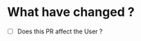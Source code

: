 # What have changed ?

<!-- Why this PR exist ? what is its goal ? -->

<!-- If it affect the user there must be a news fragment created for that, and linked to an issue -->
- [ ] Does this PR affect the User ?

<!-- If this PR is linked to an issue you can add `closes #<id of the linked pr>` this will close the issue when the PR is merged -->
